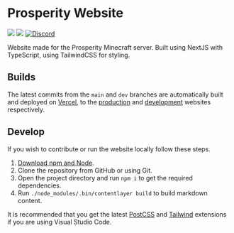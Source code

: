 # Prosperity Website

[![](https://img.shields.io/badge/framework-next--js-black?logo=next.js)](https://nextjs.org/)
[![](https://img.shields.io/badge/main--lang-typescript-blue?logo=typescript&logoColor=white)](https://www.typescriptlang.org/)
[![Discord](https://img.shields.io/discord/844449121376534558?color=%235865F2&label=discord&logo=discord&logoColor=white)](https://discord.gg/hfTxZ4XxYj)

Website made for the Prosperity Minecraft server. Built using NextJS with TypeScript, using TailwindCSS for styling.

## Builds

The latest commits from the `main` and `dev` branches are automatically built and deployed on [Vercel](https://vercel.com/docs/concepts), to the [production](https://prosperity.vercel.app/) and [development](https://dev-prosperity.vercel.app/) websites respectively.

## Develop

If you wish to contribute or run the website locally follow these steps.

1. [Download npm and Node](https://nodejs.org/en/).
2. Clone the repository from GitHub or using Git.
3. Open the project directory and run `npm i` to get the required dependencies.
4. Run `./node_modules/.bin/contentlayer build` to build markdown content.

It is recommended that you get the latest [PostCSS](https://marketplace.visualstudio.com/items?itemName=csstools.postcss) and [Tailwind](https://marketplace.visualstudio.com/items?itemName=bradlc.vscode-tailwindcss) extensions if you are using Visual Studio Code.
